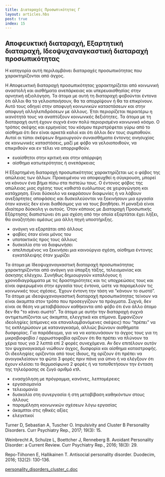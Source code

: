 ```yaml
---
title: Διαταραχές Προσωπικότητας Γ
layout: articles.hbs
post: true
index: 15
---
```


## Αποφευκτική διαταραχή, Εξαρτητική διαταραχή, Ιδεοψυχαναγκαστική διαταραχή προσωπικότητας

Η κατηγορία αυτή περιλαμβάνει διαταραχές προσωπικότητας που χαρακτηρίζονται από άγχος.

Η Αποφευκτική διαταραχή προσωπικότητας χαρακτηρίζεται από κοινωνική αναστολή και αισθήματα ανεπάρκειας και υπερευαισθησίας στην αρνητική αξιολόγηση. Τα άτομα με αυτή τη διαταραχή φοβούνται έντονα ότι άλλοι θα τα γελοιοποιήσουν, θα τα απορρίψουν ή θα τα επικρίνουν. Αυτό τους οδηγεί στην αποφυγή κοινωνικών καταστάσεων και στην αποφυγή αλληλεπιδράσεων με άλλους. Έτσι περιορίζεται περαιτέρω η ικανότητά τους να αναπτύξουν κοινωνικές δεξιότητες. Τα άτομα με τη διαταραχή αυτή έχουν συχνά έναν πολύ περιορισμένο κοινωνικό κόσμο. Ο τρόπος σκέψης και ερμηνείας του κόσμου περιστρέφεται γύρω από το αίσθημα ότι δεν είναι αρκετά καλοί και ότι άλλοι δεν τους συμπαθούν. Αυτοί οι τύποι σκέψεων δημιουργούν συναισθήματα έντονης ανησυχίας σε κοινωνικές καταστάσεις, μαζί με φόβο να γελοιοποιθούν, να επικριθούν και εν τέλει να απορριφθούν.

* ευαίσθητοι στην κριτική και στην απόρριψη
* αίσθημα κατωτερότητας ή ανεπάρκειας

Η Εξαρτημένη διαταραχή προσωπικότητας χαρακτηρίζεται ως ο φόβος της απώλειας των άλλων. Προκειμένου να αποφευχθεί η σύγκρουση, μπορεί να κάνουν ένα βήμα πίσω στα πιστεύω τους. Ο έντονος φόβος της απώλειας μιας σχέσης τους καθιστά ευάλωτους σε χειραγώγηση και κατάχρηση. Είναι δύσκολο να εκφράσουν διαφωνίες ή να λάβουν ανεξάρτητες αποφάσεις και δυσκολεύονται να ξεκινήσουν μια εργασία όταν κανείς δεν είναι διαθέσιμος για να τους βοηθήσει. Η μοναξιά είναι ιδιαίτερα δύσκολη γι αυτούς. Όταν κάποιος με Διαταραχή Προσωπικής Εξάρτησης διαπιστώνει ότι μια σχέση από την οποία εξαρτάται έχει λήξει, θα αναζητήσει αμέσως μια άλλη πηγή υποστήριξης.

* ανάγκη να εξαρτάται από άλλους
* φοβίες όταν είναι μόνος του
* υποτακτικός προς τους άλλους
* δυσκολία στο να διαφωνήσει
* απελπισμένος να ξεκινήσει μια καινούργια σχέση, αίσθημα έντονης εγκατάλειψης όταν χωρίζει

Τα άτομα με Ιδεοψυχαναγκαστική διαταραχή προσωπικότητας χαρακτηρίζονται από ανάγκη για ύπαρξη τάξης, τελειομανίας και άσκησης ελέγχου. Συνήθως δημιουργούν καταλόγους ή χρονοδιαγράμματα με τις δραστηριότητες και τις υποχρεώσεις τους και είναι αφιερωμένοι στην εργασία τους έντονα, ώστε να παραμελούν τις κοινωνικές τους σχέσεις. Έχουν έντονη την τάση να “κάνουν το σωστό”. Τα άτομα με ιδεοψυχαναγκαστική διαταραχή προσωπικότητας τείνουν να είναι άκαμπτα στον τρόπο που προσεγγίζουν τα πράγματα. Συχνά, δεν είναι σε θέση να μεταβιβάσουν καθήκοντα από φόβο ότι ένα άλλο άτομο δεν θα "το κάνει σωστό". Τα άτομα με αυτήν την διαταραχή συχνά αντιμετωπίζονται ως άκαμπτα, ελεγχτικά και επίμονα. Εμφανίζουν ιδεοληψίες (επίμονες και επαναλαμβανόμενες σκέψεις) που “πρέπει” να τις εκπληρώσουν με καταναγκασμό, αλλιώς βιώνουν αισθήματα δυσφορίας. Για παράδειγμα, για να να κατευνάσουν το άγχος τους για τη μικροβιοφοβία / αρρωστοφοβία ορίζουν ότι θα πρέπει να πλύνουν τα χέρια τους για 2 λεπτά επί 2 φορές συνεχόμενα. Αν δεν επιτέλουν αυτόν τον ψυχαναγκασμό νιώθουν άγχος, δυσφορία και αίσθημα καταστροφής. Οι ιδεοληψίες ορίζονται από τους ίδιους, πχ ορίζουν ότι πρέπει να ανοιγοκλείσουν τα φώτα 3 φορές πριν πάνε για ύπνο ή να ελέγξουν ότι έχουν κλείσει το θερμοσίφωνα 2 φορές ή να τοποθετήσουν την ένταση της τηλεόρασης σε ζυγό αριθμό κτλ.

* ενασχόληση με πρόγραμμα, κανόνες, λεπτομέρειες
* εργασιομανία
* τελειομανία
* δυσκολία στη συνεργασία ή στη μεταβίβαση καθηκόντων στους άλλους
* παραμέληση κοινωνικών σχέσεων λόγω εργασίας
* άκαμπτοι στις ηθικές αξίες
* ελεγκτικοί

Turner D, Sebastian A, Tuscher O. Impulsivity and Cluster B Personality Disorders. Curr Psychiatry Rep., 2017; 19(3): 15\.

Weinbrecht A, Schulze L, Boettcher J, Renneberg B. Avoidant Personality Disorder: a Current Review. Curr Psychiatry Rep., 2016; 18(3): 29\.

Repo-Tiihonen E, Hallikainen T. Antisocial personality disorder. Duodecim, 2016; 132(2): 130-136.

[personality_disorders_cluster_c.doc](/docs/personality_disorders_cluster_c.doc)